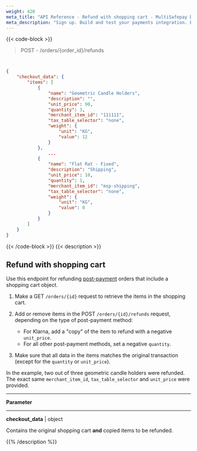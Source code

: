 ```yaml
---
weight: 420
meta_title: "API Reference - Refund with shopping cart - MultiSafepay Docs"
meta_description: "Sign up. Build and test your payments integration. Explore our products and services. Use our API Reference, SDKs, and wrappers. Get support."
---
```



{{< code-block >}}
> POST - /orders/{order_id}/refunds 

```json


{
    "checkout_data": {
        "items": [
            {
                "name": "Geometric Candle Holders",
                "description": "",
                "unit_price": 90,
                "quantity": 3,
                "merchant_item_id": "111111",
                "tax_table_selector": "none",
                "weight": {
                    "unit": "KG",
                    "value": 12
                }
            },
                ...
            {
                "name": "Flat Rat - Fixed",
                "description": "Shipping",
                "unit_price": 10,
                "quantity": 1,
                "merchant_item_id": "msp-shipping",
                "tax_table_selector": "none",
                "weight": {
                    "unit": "KG",
                    "value": 0
                }
            }
        ]
    }
}
```
{{< /code-block >}}
{{< description >}}
## Refund with shopping cart
Use this endpoint for refunding [post-payment](/payments/methods/billing-suite/) orders that include a shopping cart object.

1. Make a GET `/orders/{id}` request to retrieve the items in the shopping cart.

2. Add or remove items in the POST `/orders/{id}/refunds` request, depending on the type of post-payment method:    
    - For Klarna, add a "copy" of the item to refund with a negative `unit_price`.  
    - For all other post-payment methods, set a negative `quantity`.
&nbsp;      
3. Make sure that all data in the items matches the original transaction (except for the `quantity` or `unit_price`).

In the example, two out of three geometric candle holders were refunded. The exact same `merchant_item_id`, `tax_table_selector` and `unit_price` were provided.

----------------
**Parameter**

----------------
__checkout_data__ | object

Contains the original shopping cart **and** copied items to be refunded. 


{{% /description %}}